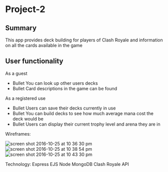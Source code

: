 # Project-2

## Summary 

This app provides deck building for players of Clash Royale and information on all the cards available in the game

## User functionality 
As a guest
* Bullet You can look up other users decks
* Bullet Card descriptions in the game can be found

As a registered use
* Bullet Users can save their decks currently in use
* Bullet You can build decks to see how much average mana cost the deck would be
* Bullet Users can display their current trophy level and arena they are in

Wireframes:

![screen shot 2016-10-25 at 10 36 30 pm](https://git.generalassemb.ly/storage/user/38/files/60b33bdc-9b05-11e6-8038-578d4612d0bd)
![screen shot 2016-10-25 at 10 38 54 pm](https://git.generalassemb.ly/storage/user/38/files/a101bc0e-9b05-11e6-8dd1-ff0b263f1901)
![screen shot 2016-10-25 at 10 43 30 pm](https://git.generalassemb.ly/storage/user/38/files/a20f0912-9b05-11e6-8239-e56303f3e7f4)

Technology:
Express
EJS 
Node
MongoDB
Clash Royale API 
